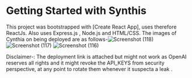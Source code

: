 # Getting Started with Synthis

This project was bootstrapped with [Create React App], uses therefore ReactJs. Also uses Express.js , Node.js and HTML/CSS.
The images of Cynthia on being deployed are as follows-![Screenshot (118)](https://github.com/pandeyastha/Synthia/assets/92038030/b9fae679-545a-4b95-aade-91b077cdb59f)
![Screenshot (117)](https://github.com/pandeyastha/Synthia/assets/92038030/240af9af-a9ac-440c-9a4e-cde4c9b77b2a)
![Screenshot (116)](https://github.com/pandeyastha/Synthia/assets/92038030/a0a02b0d-3f99-4370-8c2d-dc9b8baba55b)


Disclaimer-:
The deployment link is attached but might not work as OpenAI reserves all rights and it might revoke the API_KEYS from security perspective,
at any point to rotate them whenever it suspecta a leak  . 
